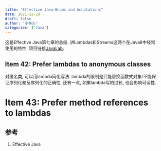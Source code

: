 ```yaml
---
title: "Effective Java-Enums and Annotations"
date: 2021-12-28
draft: false
author: "小拳头"
categories: ["Java"]
---
```


这是Effective Java第七章的总结, 讲Lambdas和Streams这两个在Java8中经常使用的特性. 项目链接[JavaLab](https://github.com/huanruiz/JavaLab).

## Item 42: Prefer lambdas to anonymous classes
对匿名类, 可以用lambda简化写法. lambda的限制是只能替换函数式对象/不能保证序列化和反序列化的正确性, 还有一点, 如果lambda写的过长, 也会影响可读性.

# Item 43: Prefer method references to lambdas


## 参考
1. Effective Java
